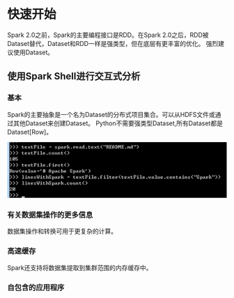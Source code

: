 # 快速开始

Spark 2.0之前，Spark的主要编程接口是RDD。在Spark 2.0之后，RDD被Dataset替代，Dataset和RDD一样是强类型，但在底层有更丰富的优化。
强烈建议使用Dataset。

## 使用Spark Shell进行交互式分析

### 基本

Spark的主要抽象是一个名为Dataset的分布式项目集合。可以从HDFS文件或通过其他Dataset来创建Dataset。
Python不需要强类型Dataset,所有Dataset都是Dataset[Row]。

![](./picture/python_basic.png)

### 有关数据集操作的更多信息

数据集操作和转换可用于更复杂的计算。

### 高速缓存

Spark还支持将数据集提取到集群范围的内存缓存中。

### 自包含的应用程序

